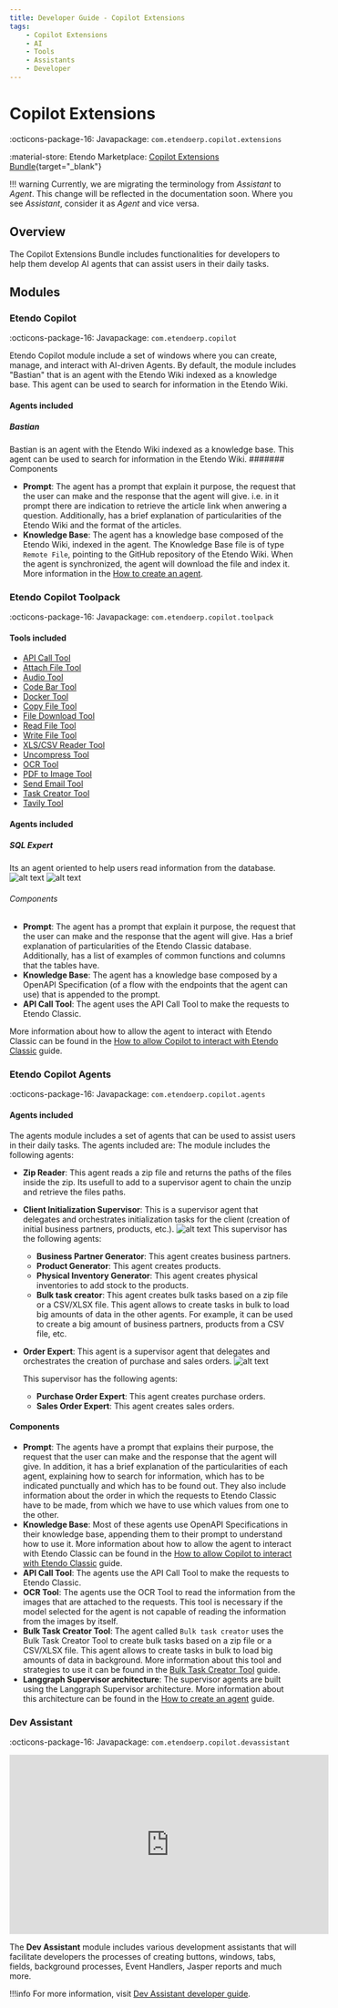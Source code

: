 ```yaml
---
title: Developer Guide - Copilot Extensions
tags: 
    - Copilot Extensions
    - AI
    - Tools
    - Assistants
    - Developer
---
```



# Copilot Extensions

:octicons-package-16: Javapackage: `com.etendoerp.copilot.extensions`

:material-store: Etendo Marketplace:  [Copilot Extensions Bundle](https://marketplace.etendo.cloud/#/product-details?module=82C5DA1B57884611ABA8F025619D4C05){target="_blank"}

!!! warning
    Currently, we are migrating the terminology from *Assistant* to *Agent*. This change will be reflected in the documentation soon. Where you see *Assistant*, consider it as *Agent* and vice versa.

## Overview

The Copilot Extensions Bundle includes functionalities for developers to help them develop AI agents that can assist users in their daily tasks.

## Modules
### Etendo Copilot

:octicons-package-16: Javapackage: `com.etendoerp.copilot`

Etendo Copilot module include a set of windows where you can create, manage, and interact with AI-driven Agents. By default, the module includes "Bastian" that is an agent with the Etendo Wiki indexed as a knowledge base. This agent can be used to search for information in the Etendo Wiki.

#### Agents included
##### Bastian
Bastian is an agent with the Etendo Wiki indexed as a knowledge base. This agent can be used to search for information in the Etendo Wiki.
####### Components
- **Prompt**: The agent has a prompt that explain it purpose, the request that the user can make and the response that the agent will give. i.e. in it prompt there are indication to retrieve the article link when anwering a question. Additionally, has a brief explanation of particularities of the Etendo Wiki and the format of the articles.
- **Knowledge Base**: The agent has a knowledge base composed of the Etendo Wiki, indexed in the agent. The Knowledge Base file is of type `Remote File`, pointing to the GitHub repository of the Etendo Wiki. When the agent is synchronized, the agent will download the file and index it. More information in the [How to create an agent](../../etendo-copilot/how-to-guides/how-to-create-an-agent.md#Add-a-Knowledge-Base).

### Etendo Copilot Toolpack

:octicons-package-16: Javapackage: `com.etendoerp.copilot.toolpack`

#### Tools included
- [API Call Tool](../available-tools/api-call-tool.md)
- [Attach File Tool](../available-tools/attach-file-tool.md)
- [Audio Tool](../available-tools/audio-tool.md)
- [Code Bar Tool](../available-tools/codbar-tool.md)
- [Docker Tool](../available-tools/docker-tool.md)
- [Copy File Tool](../available-tools/file-copy-tool.md)
- [File Download Tool](../available-tools/file-downloader-tool.md)
- [Read File Tool](../available-tools/read-file-tool.md)
- [Write File Tool](../available-tools/write-file-tool.md)
- [XLS/CSV Reader Tool](../available-tools/xls-tool.md)
- [Uncompress Tool](../available-tools/uncompress-tool.md)
- [OCR Tool](../available-tools/ocr-tool.md)
- [PDF to Image Tool](../available-tools/pdf-to-images-tool.md)
- [Send Email Tool](../available-tools/send-email-tool.md)
- [Task Creator Tool](../available-tools/task-creator-tool.md)
- [Tavily Tool](../available-tools/tavily-tool.md)

#### Agents included
##### SQL Expert
Its an agent oriented to help users read information from the database. ![alt text](../../../assets/developer-guide/etendo-mobile/getting-started/image.png)
![alt text](../../../assets/image.png)
###### Components
- **Prompt**: The agent has a prompt that explain it purpose, the request that the user can make and the response that the agent will give. Has a brief explanation of particularities of the Etendo Classic database. Additionally, has a list of examples of common functions and columns that the tables have.
- **Knowledge Base**: The agent has a knowledge base composed by a OpenAPI Specification (of a flow with the endpoints that the agent can use) that is appended to the prompt.
- **API Call Tool**: The agent uses the API Call Tool to make the requests to Etendo Classic. 

More information about how to allow the agent to interact with Etendo Classic can be found in the [How to allow Copilot to interact with Etendo Classic](../how-to-guides/how-to-create-an-agent.md#how-to-allow-copilot-to-interact-with-etendo-classic
) guide.


### Etendo Copilot Agents

:octicons-package-16: Javapackage: `com.etendoerp.copilot.agents`

#### Agents included
The agents module includes a set of agents that can be used to assist users in their daily tasks. The agents included are:
The module includes the following agents:

- **Zip Reader**: This agent reads a zip file and returns the paths of the files inside the zip. Its usefull to add to a supervisor agent to chain the unzip and retrieve the files paths.
- **Client Initialization Supervisor**: This is a supervisor agent that delegates and orchestrates initialization tasks for the client (creation of initial business partners, products, etc.).
    ![alt text](../../../assets/user-guide/etendo-copilot/bundles/overview/client-initialization-graph.png)
    This supervisor has the following agents:

    - **Business Partner Generator**: This agent creates business partners.
    - **Product Generator**: This agent creates products.
    - **Physical Inventory Generator**: This agent creates physical inventories to add stock to the products.
    - **Bulk task creator**: This agent creates bulk tasks based on a zip file or a CSV/XLSX file. This agent allows to create tasks in bulk to load big amounts of data in the other agents. For example, it can be used to create a big amount of business partners, products from a CSV file, etc.

- **Order Expert**: This agent is a supervisor agent that delegates and orchestrates the creation of purchase and sales orders. 
    ![alt text](../../../assets/user-guide/etendo-copilot/bundles/overview/order-expert-graph.png)

    This supervisor has the following agents:

    - **Purchase Order Expert**: This agent creates purchase orders.
    - **Sales Order Expert**: This agent creates sales orders.

#### Components
- **Prompt**: The agents have a prompt that explains their purpose, the request that the user can make and the response that the agent will give. In addition, it has a brief explanation of the particularities of each agent, explaining how to search for information, which has to be indicated punctually and which has to be found out. They also include information about the order in which the requests to Etendo Classic have to be made, from which we have to use which values from one to the other. 
- **Knowledge Base**: Most of these agents use OpenAPI Specifications in their knowledge base, appending them to their prompt to understand how to use it. More information about how to allow the agent to interact with Etendo Classic can be found in the [How to allow Copilot to interact with Etendo Classic](../how-to-guides/how-to-create-an-agent.md#how-to-allow-copilot-to-interact-with-etendo-classic) guide.
- **API Call Tool**: The agents use the API Call Tool to make the requests to Etendo Classic.
- **OCR Tool**: The agents use the OCR Tool to read the information from the images that are attached to the requests. This tool is necessary if the model selected for the agent is not capable of reading the information from the images by itself.
- **Bulk Task Creator Tool**: The agent called `Bulk task creator` uses the Bulk Task Creator Tool to create bulk tasks based on a zip file or a CSV/XLSX file. This agent allows to create tasks in bulk to load big amounts of data in background. More information about this tool and strategies to use it can be found in the [Bulk Task Creator Tool](../available-tools/task-creator-tool.md) guide.
- **Langgraph Supervisor architecture**: The supervisor agents are built using the Langgraph Supervisor architecture. More information about this architecture can be found in the [How to create an agent](../../etendo-copilot/how-to-guides/how-to-create-an-agent.md#Langgraph-Supervisor-architecture) guide.


### Dev Assistant

:octicons-package-16: Javapackage: `com.etendoerp.copilot.devassistant`

<iframe width="560" height="315" src="https://www.youtube.com/embed/58U9LThdTGo?si=kSxA3MAf22U8fdHh" title="YouTube video player" frameborder="0" allow="accelerometer; autoplay; clipboard-write; encrypted-media; gyroscope; picture-in-picture; web-share" referrerpolicy="strict-origin-when-cross-origin" allowfullscreen></iframe>

The **Dev Assistant** module includes various development assistants that will facilitate developers the processes of creating buttons, windows, tabs, fields, background processes, Event Handlers, Jasper reports and much more.

!!!info
    For more information, visit [Dev Assistant developer guide](../../etendo-copilot/bundles/dev-assistant.md).
